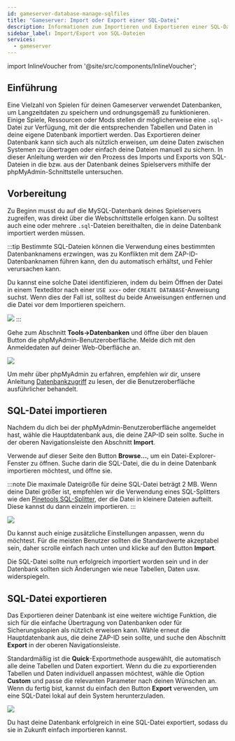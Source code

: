 ```yaml
---
id: gameserver-database-manage-sqlfiles
title: "Gameserver: Import oder Export einer SQL-Datei"
description: Informationen zum Importieren und Exportieren einer SQL-Datei in/aus der Datenbank für deinen Spielserver von ZAP-Hosting – ZAP-Hosting.com-Dokumentation
sidebar_label: Import/Export von SQL-Dateien
services:
  - gameserver
---
```


import InlineVoucher from '@site/src/components/InlineVoucher';

## Einführung

Eine Vielzahl von Spielen für deinen Gameserver verwendet Datenbanken, um Langzeitdaten zu speichern und ordnungsgemäß zu funktionieren. Einige Spiele, Ressourcen oder Mods stellen dir möglicherweise eine `.sql`-Datei zur Verfügung, mit der die entsprechenden Tabellen und Daten in deine eigene Datenbank importiert werden. Das Exportieren deiner Datenbank kann sich auch als nützlich erweisen, um deine Daten zwischen Systemen zu übertragen oder einfach deine Dateien manuell zu sichern. In dieser Anleitung werden wir den Prozess des Imports und Exports von SQL-Dateien in die bzw. aus der Datenbank deines Spielservers mithilfe der phpMyAdmin-Schnittstelle untersuchen.

<InlineVoucher />

## Vorbereitung

Zu Beginn musst du auf die MySQL-Datenbank deines Spielservers zugreifen, was direkt über die Webschnittstelle erfolgen kann. Du solltest auch eine oder mehrere `.sql`-Dateien bereithalten, die in deine Datenbank importiert werden müssen.

:::tip
Bestimmte SQL-Dateien können die Verwendung eines bestimmten Datenbanknamens erzwingen, was zu Konflikten mit dem ZAP-ID-Datenbanknamen führen kann, den du automatisch erhältst, und Fehler verursachen kann.

Du kannst eine solche Datei identifizieren, indem du beim Öffnen der Datei in einem Texteditor nach einer `USE xxx`- oder `CREATE DATABASE`-Anweisung suchst. Wenn dies der Fall ist, solltest du beide Anweisungen entfernen und die Datei vor dem Importieren speichern.

![](https://screensaver01.zap-hosting.com/index.php/s/DRoDqGngrS7qbQW/preview)
:::

Gehe zum Abschnitt **Tools->Datenbanken** und öffne über den blauen Button die phpMyAdmin-Benutzeroberfläche. Melde dich mit den Anmeldedaten auf deiner Web-Oberfläche an.

![](https://screensaver01.zap-hosting.com/index.php/s/8HgkfqBaw26XC5g/preview)

Um mehr über phpMyAdmin zu erfahren, empfehlen wir dir, unsere Anleitung [Datenbankzugriff](gameserver-databases-pma.md) zu lesen, der die Benutzeroberfläche ausführlicher behandelt.

## SQL-Datei importieren

Nachdem du dich bei der phpMyAdmin-Benutzeroberfläche angemeldet hast, wähle die Hauptdatenbank aus, die deine ZAP-ID sein sollte. Suche in der oberen Navigationsleiste den Abschnitt **Import**.

Verwende auf dieser Seite den Button **Browse...**, um ein Datei-Explorer-Fenster zu öffnen. Suche darin die SQL-Datei, die du in deine Datenbank importieren möchtest, und öffne sie.

:::note
Die maximale Dateigröße für deine SQL-Datei beträgt 2 MB. Wenn deine Datei größer ist, empfehlen wir die Verwendung eines SQL-Splitters wie den [Pinetools SQL-Splitter](https://pinetools.com/split-files), der die Datei in kleinere Dateien aufteilt. Diese kannst du dann einzeln importieren.
:::

![](https://screensaver01.zap-hosting.com/index.php/s/TgZZBaSJJmXraZc/preview)

Du kannst auch einige zusätzliche Einstellungen anpassen, wenn du möchtest. Für die meisten Benutzer sollten die Standardwerte akzeptabel sein, daher scrolle einfach nach unten und klicke auf den Button **Import**.

Die SQL-Datei sollte nun erfolgreich importiert worden sein und in der Datenbank sollten sich Änderungen wie neue Tabellen, Daten usw. widerspiegeln.

## SQL-Datei exportieren

Das Exportieren deiner Datenbank ist eine weitere wichtige Funktion, die sich für die einfache Übertragung von Datenbanken oder für Sicherungskopien als nützlich erweisen kann. Wähle erneut die Hauptdatenbank aus, die deine ZAP-ID sein sollte, und suche den Abschnitt **Export** in der oberen Navigationsleiste.

Standardmäßig ist die **Quick**-Exportmethode ausgewählt, die automatisch alle deine Tabellen und Daten exportiert. Wenn du die zu exportierenden Tabellen und Daten individuell anpassen möchtest, wähle die Option **Custom** und passe die relevanten Parameter nach deinen Wünschen an. Wenn du fertig bist, kannst du einfach den Button **Export** verwenden, um eine SQL-Datei lokal auf dein System herunterzuladen.

![](https://screensaver01.zap-hosting.com/index.php/s/Qa2HakWpYGpfzfA/preview)

Du hast deine Datenbank erfolgreich in eine SQL-Datei exportiert, sodass du sie in Zukunft einfach importieren kannst.